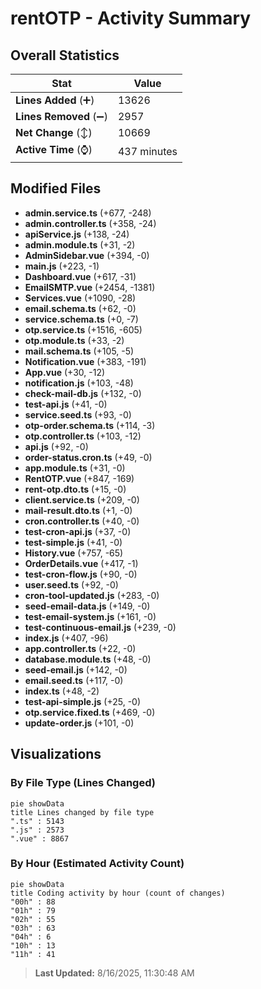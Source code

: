 # rentOTP - Activity Summary 

## Overall Statistics

| Stat                   | Value                                                             |
| ---------------------- | ----------------------------------------------------------------- |
| **Lines Added** (➕)   | 13626                                          |
| **Lines Removed** (➖) | 2957                                        |
| **Net Change** (↕)    | 10669                |
| **Active Time** (⌚)   | 437 minutes |


## Modified Files
- **admin.service.ts** (+677, -248)
- **admin.controller.ts** (+358, -24)
- **apiService.js** (+138, -24)
- **admin.module.ts** (+31, -2)
- **AdminSidebar.vue** (+394, -0)
- **main.js** (+223, -1)
- **Dashboard.vue** (+617, -31)
- **EmailSMTP.vue** (+2454, -1381)
- **Services.vue** (+1090, -28)
- **email.schema.ts** (+62, -0)
- **service.schema.ts** (+0, -7)
- **otp.service.ts** (+1516, -605)
- **otp.module.ts** (+33, -2)
- **mail.schema.ts** (+105, -5)
- **Notification.vue** (+383, -191)
- **App.vue** (+30, -12)
- **notification.js** (+103, -48)
- **check-mail-db.js** (+132, -0)
- **test-api.js** (+41, -0)
- **service.seed.ts** (+93, -0)
- **otp-order.schema.ts** (+114, -3)
- **otp.controller.ts** (+103, -12)
- **api.js** (+92, -0)
- **order-status.cron.ts** (+49, -0)
- **app.module.ts** (+31, -0)
- **RentOTP.vue** (+847, -169)
- **rent-otp.dto.ts** (+15, -0)
- **client.service.ts** (+209, -0)
- **mail-result.dto.ts** (+1, -0)
- **cron.controller.ts** (+40, -0)
- **test-cron-api.js** (+37, -0)
- **test-simple.js** (+41, -0)
- **History.vue** (+757, -65)
- **OrderDetails.vue** (+417, -1)
- **test-cron-flow.js** (+90, -0)
- **user.seed.ts** (+92, -0)
- **cron-tool-updated.js** (+283, -0)
- **seed-email-data.js** (+149, -0)
- **test-email-system.js** (+161, -0)
- **test-continuous-email.js** (+239, -0)
- **index.js** (+407, -96)
- **app.controller.ts** (+22, -0)
- **database.module.ts** (+48, -0)
- **seed-email.js** (+142, -0)
- **email.seed.ts** (+117, -0)
- **index.ts** (+48, -2)
- **test-api-simple.js** (+25, -0)
- **otp.service.fixed.ts** (+469, -0)
- **update-order.js** (+101, -0)

## Visualizations

### By File Type (Lines Changed)

```mermaid
pie showData
title Lines changed by file type
".ts" : 5143
".js" : 2573
".vue" : 8867
```

### By Hour (Estimated Activity Count)

```mermaid
pie showData
title Coding activity by hour (count of changes)
"00h" : 88
"01h" : 79
"02h" : 55
"03h" : 63
"04h" : 6
"10h" : 13
"11h" : 41
```


> **Last Updated:** 8/16/2025, 11:30:48 AM